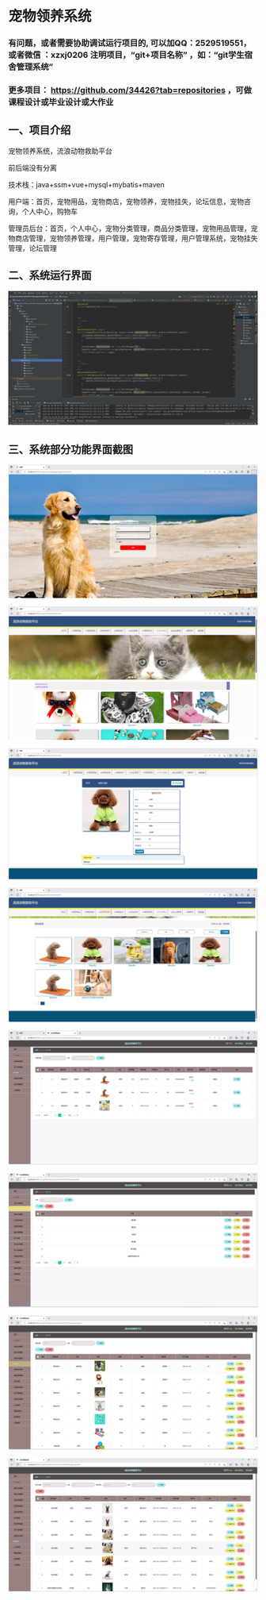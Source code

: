 # 宠物领养系统

### 有问题，或者需要协助调试运行项目的, 可以加QQ：2529519551，或者微信 ：xzxj0206 注明项目，“git+项目名称” ，如：“git学生宿舍管理系统”

### 更多项目： https://github.com/34426?tab=repositories ，可做课程设计或毕业设计或大作业

## 一、项目介绍

宠物领养系统，流浪动物救助平台

前后端没有分离

技术栈：java+ssm+vue+mysql+mybatis+maven

用户端：首页，宠物用品，宠物商店，宠物领养，宠物挂失，论坛信息，宠物咨询，个人中心，购物车

管理员后台：首页，个人中心，宠物分类管理，商品分类管理，宠物用品管理，宠物商店管理，宠物领养管理，用户管理，宠物寄存管理，用户管理系统，宠物挂失管理，论坛管理

## 二、系统运行界面

![img.png](imgs/img.png)

## 三、系统部分功能界面截图

![img_1.png](imgs/img_1.png)

![img_2.png](imgs/img_2.png)

![img_3.png](imgs/img_3.png)

![img_4.png](imgs/img_4.png)

![img_5.png](imgs/img_5.png)

![img_6.png](imgs/img_6.png)

![img_7.png](imgs/img_7.png)

![img_8.png](imgs/img_8.png)

